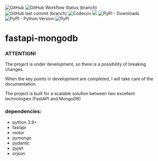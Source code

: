![GitHub](https://img.shields.io/github/license/KosT-NavySky/fastapi-mongodb)
![GitHub Workflow Status (branch)](https://img.shields.io/github/workflow/status/Kost-NavySky/fastapi-mongodb/Python%20package/master)
![GitHub last commit (branch)](https://img.shields.io/github/last-commit/kost-navysky/fastapi-mongodb/master)
![Codecov](https://img.shields.io/codecov/c/github/kost-navysky/fastapi-mongodb)
[![](https://img.shields.io/badge/code%20style-black-000000?style=flat)](https://github.com/psf/black)
![PyPI - Downloads](https://img.shields.io/pypi/dm/fastapi-mongodb)
![PyPI - Python Version](https://img.shields.io/pypi/pyversions/fastapi-mongodb)
![PyPI](https://img.shields.io/pypi/v/fastapi-mongodb)

# fastapi-mongodb

### ATTENTION!
The project is under development, so there is a possibility of breaking changes.

When the key points in development are completed, I will take care of the documentation.

The project is built for a scalable solution between two excellent technologies (FastAPI and MongoDB)

### dependencies:
- python 3.9+
- fastapi
- motor
- pymongo
- pydantic
- pyjwt
- orjson
